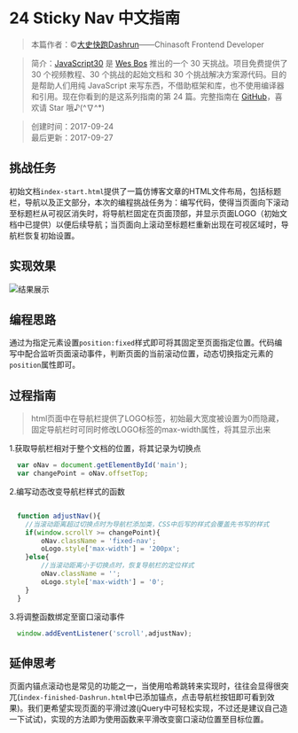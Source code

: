 # 24 Sticky Nav 中文指南

> 本篇作者：©[大史快跑Dashrun](https://github.com/dashrun)——Chinasoft Frontend Developer

> 简介：[JavaScript30](https://javascript30.com) 是 [Wes Bos](https://github.com/wesbos) 推出的一个 30 天挑战。项目免费提供了 30 个视频教程、30 个挑战的起始文档和 30 个挑战解决方案源代码。目的是帮助人们用纯 JavaScript 来写东西，不借助框架和库，也不使用编译器和引用。现在你看到的是这系列指南的第 24 篇。完整指南在 [GitHub](https://github.com/soyaine/JavaScript30)，喜欢请 Star 哦♪(^∇^*)

> 创建时间：2017-09-24   
最后更新：2017-09-27

## 挑战任务
初始文档`index-start.html`提供了一篇仿博客文章的HTML文件布局，包括标题栏，导航以及正文部分，本次的编程挑战任务为：编写代码，使得当页面向下滚动至标题栏从可视区消失时，将导航栏固定在页面顶部，并显示页面LOGO（初始文档中已提供）以便后续导航；当页面向上滚动至标题栏重新出现在可视区域时，导航栏恢复初始设置。

## 实现效果
![结果展示](https://github.com/dashrun/vanilla-javascript-30/blob/master/24%20-%20Sticky%20Nav/effects.gif)

## 编程思路
通过为指定元素设置`position:fixed`样式即可将其固定至页面指定位置。代码编写中配合监听页面滚动事件，判断页面的当前滚动位置，动态切换指定元素的`position`属性即可。

## 过程指南    
> html页面中在导航栏提供了LOGO标签，初始最大宽度被设置为0而隐藏，固定导航栏时可同时修改LOGO标签的max-width属性，将其显示出来   

1.获取导航栏相对于整个文档的位置，将其记录为切换点
```js
  var oNav = document.getElementById('main');
  var changePoint = oNav.offsetTop;
```   
2.编写动态改变导航栏样式的函数
```js   

  function adjustNav(){
    //当滚动距离超过切换点时为导航栏添加类，CSS中后写的样式会覆盖先书写的样式
    if(window.scrollY >= changePoint){
        oNav.className = 'fixed-nav';
        oLogo.style['max-width'] = '200px';
    }else{
        //当滚动距离小于切换点时，恢复导航栏的定位样式
        oNav.className = '';
        oLogo.style['max-width'] = '0';
    }
  }
```   
3.将调整函数绑定至窗口滚动事件
```js
  window.addEventListener('scroll',adjustNav);
```   
## 延伸思考
页面内锚点滚动也是常见的功能之一，当使用哈希跳转来实现时，往往会显得很突兀(`index-finished-Dashrun.html`中已添加锚点，点击导航栏按钮即可看到效果)。我们更希望实现页面的平滑过渡(jQuery中可轻松实现，不过还是建议自己造一下试试)，实现的方法即为使用函数来平滑改变窗口滚动位置至目标位置。